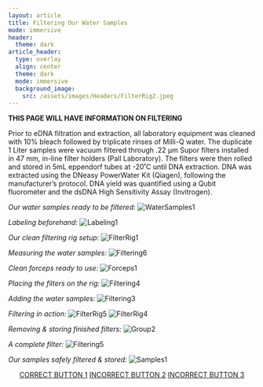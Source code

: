 ```yaml
---
layout: article
title: Filtering Our Water Samples
mode: immersive
header:
  theme: dark
article_header:
  type: overlay
  align: center
  theme: dark
  mode: immersive
  background_image:
    src: /assets/images/Headers/FilterRig2.jpeg
---
```


**THIS PAGE WILL HAVE INFORMATION ON FILTERING**

Prior to eDNA filtration and extraction, all laboratory equipment was cleaned with 10% bleach followed by triplicate rinses of Milli-Q water. The duplicate 1 Liter samples were vacuum filtered through .22 μm Supor filters installed in 47 mm, in-line filter holders (Pall Laboratory). The filters were then rolled and stored in 5mL eppendorf tubes at -20˚C until DNA extraction. DNA was extracted using the DNeasy PowerWater Kit (Qiagen), following the manufacturer’s protocol. DNA yield was quantified using a Qubit fluorometer and the dsDNA High Sensitivity Assay (Invitrogen). 

*Our water samples ready to be filtered:*
![WaterSamples1](/assets/images/BIG-FILT/WaterSamples1.jpeg) 

*Labeling beforehand:*
![Labeling1](/assets/images/BIG-FILT/Labeling1.jpeg) 

*Our clean filtering rig setup:*
![FilterRig1](/assets/images/BIG-FILT/FilterRig1.jpeg) 

*Measuring the water samples:*
![Filtering6](/assets/images/BIG-FILT/Filtering6.jpeg) 

*Clean forceps ready to use:*
![Forceps1](/assets/images/BIG-FILT/Forceps1.jpeg) 

*Placing the filters on the rig:*
![Filtering4](/assets/images/BIG-FILT/Filtering4.jpeg)  

*Adding the water samples:*
![Filtering3](/assets/images/BIG-FILT/Filtering3.jpeg)   

*Filtering in action:*
![FilterRig5](/assets/images/BIG-FILT/FilterRig5.jpeg) 
![FilterRig4](/assets/images/BIG-FILT/FilterRig4.jpeg)  

*Removing & storing finished filters:*
![Group2](/assets/images/BIG-FILT/Group2.jpeg)  

*A complete filter:*
![Filtering5](/assets/images/BIG-FILT/Filtering5.jpeg)   

*Our samples safely filtered & stored:*
![Samples1](/assets/images/BIG-FILT/Samples1.jpeg)   

<p align="center">
<a class="button button--outline-primary button--pill" href="Storing1">CORRECT BUTTON 1</a> <a class="button button--outline-primary button--pill" href="Storing2">INCORRECT BUTTON 2</a> <a class="button button--outline-primary button--pill" href="Storing2">INCORRECT BUTTON 3</a></p>